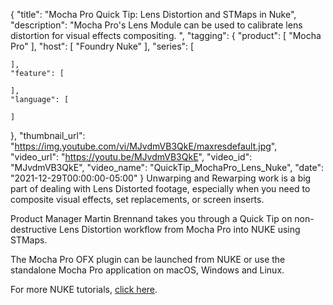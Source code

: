 {
  "title": "Mocha Pro Quick Tip: Lens Distortion and STMaps in Nuke",
  "description": "Mocha Pro's Lens Module can be used to calibrate lens distortion for visual effects compositing. ",
  "tagging": {
    "product": [
      "Mocha Pro"
    ],
    "host": [
      "Foundry Nuke"
    ],
    "series": [

    ],
    "feature": [

    ],
    "language": [

    ]
  },
  "thumbnail_url": "https://img.youtube.com/vi/MJvdmVB3QkE/maxresdefault.jpg",
  "video_url": "https://youtu.be/MJvdmVB3QkE",
  "video_id": "MJvdmVB3QkE",
  "video_name": "QuickTip_MochaPro_Lens_Nuke",
  "date": "2021-12-29T00:00:00-05:00"
}
Unwarping and Rewarping work is a big part of dealing with Lens Distorted footage, especially when you need to composite visual effects, set replacements, or screen inserts. 

Product Manager Martin Brennand takes you through a Quick Tip on non-destructive Lens Distortion workflow from Mocha Pro into NUKE using STMaps. 

The Mocha Pro OFX plugin can be launched from NUKE or use the standalone Mocha Pro application on macOS, Windows and Linux. 

For more NUKE tutorials, [click here](https://borisfx.com/videos/?tags=host:Foundry%20Nuke&search=).

